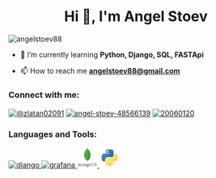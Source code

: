 <h1 align="center">Hi 👋, I'm Angel Stoev</h1>

<p align="left"> <img src="https://komarev.com/ghpvc/?username=angelstoev88&label=Profile%20views&color=0e75b6&style=flat" alt="angelstoev88" /> </p>

- 🌱 I’m currently learning **Python, Django, SQL, FASTApi**

- 📫 How to reach me **angelstoev88@gmail.com**

<h3 align="left">Connect with me:</h3>
<p align="left">
<a href="https://twitter.com/@zlatan02091" target="blank"><img align="center" src="https://raw.githubusercontent.com/rahuldkjain/github-profile-readme-generator/master/src/images/icons/Social/twitter.svg" alt="@zlatan02091" height="30" width="40" /></a>
<a href="https://linkedin.com/in/angel-stoev-48566139" target="blank"><img align="center" src="https://raw.githubusercontent.com/rahuldkjain/github-profile-readme-generator/master/src/images/icons/Social/linked-in-alt.svg" alt="angel-stoev-48566139" height="30" width="40" /></a>
<a href="https://stackoverflow.com/users/20060120" target="blank"><img align="center" src="https://raw.githubusercontent.com/rahuldkjain/github-profile-readme-generator/master/src/images/icons/Social/stack-overflow.svg" alt="20060120" height="30" width="40" /></a>
</p>

<h3 align="left">Languages and Tools:</h3>
<p align="left"> <a href="https://www.djangoproject.com/" target="_blank" rel="noreferrer"> <img src="https://cdn.worldvectorlogo.com/logos/django.svg" alt="django" width="40" height="40"/> </a> <a href="https://grafana.com" target="_blank" rel="noreferrer"> <img src="https://www.vectorlogo.zone/logos/grafana/grafana-icon.svg" alt="grafana" width="40" height="40"/> </a> <a href="https://www.mongodb.com/" target="_blank" rel="noreferrer"> <img src="https://raw.githubusercontent.com/devicons/devicon/master/icons/mongodb/mongodb-original-wordmark.svg" alt="mongodb" width="40" height="40"/> </a> <a href="https://www.python.org" target="_blank" rel="noreferrer"> <img src="https://raw.githubusercontent.com/devicons/devicon/master/icons/python/python-original.svg" alt="python" width="40" height="40"/> </a> </p>

